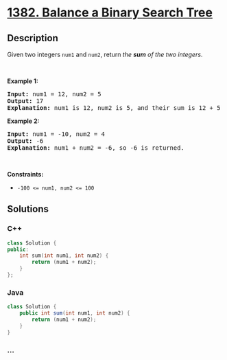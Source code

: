 # [1382. Balance a Binary Search Tree](https://leetcode.com/problems/balance-a-binary-search-tree)

## Description

Given two integers <code>num1</code> and <code>num2</code>, return <em>the <strong>sum</strong> of the two integers</em>.

<p>&nbsp;</p>
<p><strong class="example">Example 1:</strong></p>

<pre>
<strong>Input:</strong> num1 = 12, num2 = 5
<strong>Output:</strong> 17
<strong>Explanation:</strong> num1 is 12, num2 is 5, and their sum is 12 + 5 = 17, so 17 is returned.
</pre>

<p><strong class="example">Example 2:</strong></p>

<pre>
<strong>Input:</strong> num1 = -10, num2 = 4
<strong>Output:</strong> -6
<strong>Explanation:</strong> num1 + num2 = -6, so -6 is returned.
</pre>

<p>&nbsp;</p>
<p><strong>Constraints:</strong></p>

<ul>
	<li><code>-100 &lt;= num1, num2 &lt;= 100</code></li>
</ul>

## Solutions

<!-- tabs:start -->

### **C++**

```cpp
class Solution {
public:
    int sum(int num1, int num2) {
        return (num1 + num2);
    }
};
```

### **Java**

```java
class Solution {
    public int sum(int num1, int num2) {
        return (num1 + num2);
    }
}
```

### **...**

```

```

<!-- tabs:end -->
